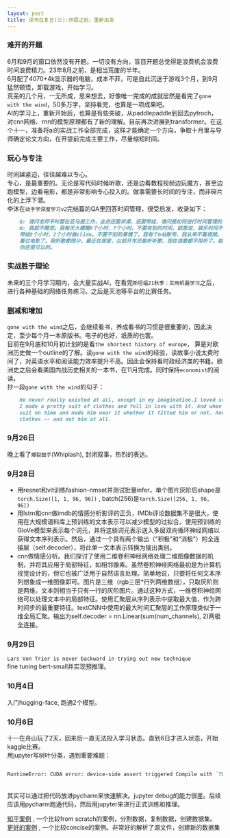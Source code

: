 ```yaml
---
layout: post
title: 读书在复旦(三):开题之前、重新出发
---
```


###  难开的开题
6月和9月的窗口依然没有开题。一切没有方向，盲目开题总觉得是浪费机会浪费时间浪费精力。23年8月之前，是相当荒废的半年。<br>
6月配了4070+4k显示器的电脑，成本不菲，可是自此沉迷于游戏3个月，到9月猛然顿悟，卸载游戏，开始学习。<br>
荒芜的几个月，一无所成，思来想去，好像唯一完成的成就居然是看完了`gone with the wind`，50多万字，坚持看完，也算是一项成果吧。<br>
AI的学习上，重新开始后，也算是有些突破，从paddlepaddle到回去pytroch，对cnn网络、rnn的模型原理都有了新的理解。目前再次进展到transformer。在这个十一，准备将ai的实战工作全部完成，这样才能确定一个方向，争取十月里与导师确定论文方向，在开提前完成主要工作，尽量缩短时间。


###  玩心与专注
时间越紧迫，往往越难以专心。<br>
专心，是最重要的。无论是写代码时候听歌，还是边看教程视频边玩魔方，甚至边跑模型，边看电影，都是非常影响专心投入的。做事需要长时间的专注，而非碎片化的上浮下潜。<br>
李沐在`动手学深度学习v2`完结篇的QA里回答时间管理，很受启发，收录如下：
```markdown
    Q: 请问老师平时要在亚马逊工作，业余还要讲课，还要带娃，请问是如何进行时间管理的？
    W: 我就不睡觉。我每天大概睡6个小时、7个小时。不要有别的时间，就是说，娱乐时间不要有了，每天上班8个小时，
    带娃8个小时，2个小时做slide。不要干别的事情了。我有个b站账号，我从来不看视频。我也不看电影，我很多年没
    看过电影了。我听歌都很少。最近在居家，以前开车还能听听歌，现在连歌都不用听了。就是说，你就不要干别的事情，
    你还是可以的。

```


### 实战胜于理论
未来的三个月学习期内，会大量实战AI，在看完`斯坦福21秋季：实用机器学习`之后，进行各种基础的网络任务练习。之后是天池等平台的比赛任务。


### 删减和增加
`gone with the wind`之后，会继续看书，养成看书的习惯是很重要的，因此决定，至少每个月一本原版书。电子的也好，纸质的也罢。<br>
目前在9月底和10月初计划的是看`the shortest history of europe`， 算是对欧洲历史做一个outline的了解。读`gone with the wind`的经验，读故事小说太费时间了，对英语水平和阅读能力效率提升不高。因此会保持看时政经济类的书籍。欧洲史之后会看美国内战历史相关的一本书，在11月完成。同时保持`economist`的阅读。<br>
抄一段`gone with the wind`的句子：
```markdown
    He never really existed at all, except in my imagination.I loved something I made up, something that's just as dead as Melly is. 
    I made a pretty suit of clothes and fell in love with it. And when Ashley came riding along, so handsome, so different, I put that
    suit on hime and made him wear it whether it fitted him or not. And I wouldn't see what he really was. I kept on loving the pretty
    clothes -- and not him at all.

```

### 9月26日
晚上看了`爆裂鼓手`(Whiplash), 封闭叙事，热烈的表达。


### 9月28日
- 用resnet和vit训练fashion-nmset并测试批量infer，单个图片灰阶后shape是`torch.Size([1, 1, 96, 96])` , batch(256)是`torch.Size([256, 1, 96, 96])`
- 用lstm和cnn做imdb的情感分析影评的正负，IMDb评论数据集不是很大，使用在大规模语料库上预训练的文本表示可以减少模型的过拟合。使用预训练的GloVe模型来表示每个词元，并将这些词元表示送入多层双向循环神经网络以获得文本序列表示。然后，通过一个具有两个输出（“积极”和“消极”）的全连接层（self.decoder），将此单一文本表示转换为输出类别。
- cnn做情感分析。我们探讨了使用二维卷积神经网络处理二维图像数据的机制，并将其应用于局部特征，如相邻像素。虽然卷积神经网络最初是为计算机视觉设计的，但它也被广泛用于自然语言处理。简单地说，只要将任何文本序列想象成一维图像即可。图片是三维（rgb三层*行列两维数组），只取灰阶则是两维。文本则相当于只有一行的灰阶图片。通过这种方式，一维卷积神经网络可以处理文本中的局部特征。使用汇聚层从序列表示中提取最大值，作为跨时间步的最重要特征。textCNN中使用的最大时间汇聚层的工作原理类似于一维全局汇聚。输出为self.decoder = nn.Linear(sum(num_channels), 2)两极全连接。


### 9月29日

`Lars Von Trier is never backward in trying out new technique`
<br>
fine tuning bert-small并实现预推理。


### 10月4日
入门hugging-face, 跑通2个模型。

### 10月6日
十一在舟山玩了2天，回来后一直无法投入学习状态。直到6日才进入状态，开始kaggle比赛。<br>
用jupyter写树叶分类，遇到重要难题：<br>

```markdown

RuntimeError: CUDA error: device-side assert triggered Compile with `TORCH_USE_CUDA_DSA` to enable

```

<br>
其实可以通过把代码放进pycharm来快速解决。jupyter debug的能力很差。后续应该用pycharm跑通代码，然后用jupyter来进行正式训练和推理。<br>

[知乎案例](https://zhuanlan.zhihu.com/p/469910533) , 一个比较from scratch的案例，分割数据，复制数据，创建数据集。<br>
[更好的案例](https://developer.aliyun.com/article/1036530) , 一个比较concise的案例。非常好的解析了源文件，创建新的数据集<br>